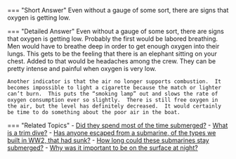 
=== "Short Answer"
    Even without a gauge of some sort, there are signs that oxygen is getting low.

=== "Detailed Answer"
    Even without a gauge of some sort, there are signs that oxygen is getting low.  Probably the first would be labored breathing.  Men would have to breathe deep in order to get enough oxygen into their lungs.  This gets to be the feeling that there is an elephant sitting on your chest.  Added to that would be headaches among the crew.  They can be pretty intense and painful when oxygen is very low.

    Another indicator is that the air no longer supports combustion.  It becomes impossible to light a cigarette because the match or lighter can’t burn.  This puts the “smoking lamp” out and slows the rate of oxygen consumption ever so slightly.  There is still free oxygen in the air, but the level has definitely decreased.  It would certainly be time to do something about the poor air in the boat.

=== "Related Topics"
    - [Did they spend most of the time submerged?](../FAQs/did-they-spend-most-of-the-time-submerged.md)
    - [What is a trim dive?](../FAQs/what-is-a-trim-dive.md)
    - [Has anyone escaped from a submarine, of the types we built in WW2, that had sunk?](../FAQs/has-anyone-escaped-from-a-submarine-of-the-types-we-built-in-ww2-that-had-sunk.md)
    - [How long could these submarines stay submerged?](../FAQs/how-long-could-these-submarines-stay-submerged.md)
    - [Why was it important to be on the surface at night?](../FAQs/why-was-it-important-to-be-on-the-surface-at-night.md)
